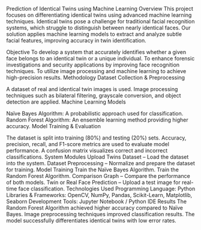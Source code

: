 Prediction of Identical Twins using Machine Learning
Overview
This project focuses on differentiating identical twins using advanced machine learning techniques. Identical twins pose a challenge for traditional facial recognition systems, which struggle to distinguish between nearly identical faces. Our solution applies machine learning models to extract and analyze subtle facial features, improving accuracy in twin identification.

Objective
To develop a system that accurately identifies whether a given face belongs to an identical twin or a unique individual.
To enhance forensic investigations and security applications by improving face recognition techniques.
To utilize image processing and machine learning to achieve high-precision results.
Methodology
Dataset Collection & Preprocessing

A dataset of real and identical twin images is used.
Image processing techniques such as bilateral filtering, grayscale conversion, and object detection are applied.
Machine Learning Models

Naïve Bayes Algorithm: A probabilistic approach used for classification.
Random Forest Algorithm: An ensemble learning method providing higher accuracy.
Model Training & Evaluation

The dataset is split into training (80%) and testing (20%) sets.
Accuracy, precision, recall, and F1-score metrics are used to evaluate model performance.
A confusion matrix visualizes correct and incorrect classifications.
System Modules
Upload Twins Dataset – Load the dataset into the system.
Dataset Preprocessing – Normalize and prepare the dataset for training.
Model Training
Train the Naïve Bayes Algorithm.
Train the Random Forest Algorithm.
Comparison Graph – Compare the performance of both models.
Twin or Real Face Prediction – Upload a test image for real-time face classification.
Technologies Used
Programming Language: Python
Libraries & Frameworks: OpenCV, NumPy, Pandas, Scikit-Learn, Matplotlib, Seaborn
Development Tools: Jupyter Notebook / Python IDE
Results
The Random Forest Algorithm achieved higher accuracy compared to Naïve Bayes.
Image preprocessing techniques improved classification results.
The model successfully differentiates identical twins with low error rates.
